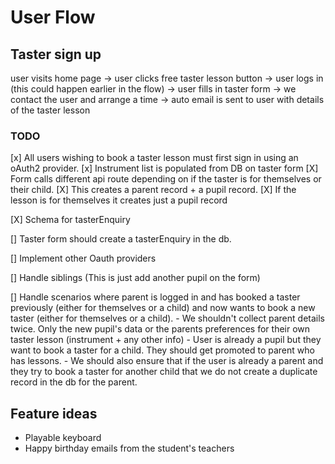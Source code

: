 # User Flow

## Taster sign up

user visits home page  -> user clicks free taster lesson button -> user logs in (this could happen earlier in the flow) -> user fills in taster form -> we contact the user and arrange a time -> auto email is sent to user with details of the taster lesson

### TODO
[x] All users wishing to book a taster lesson must first sign in using an oAuth2 provider.
[x] Instrument list is populated from DB on taster form
[X] Form calls different api route depending on if the taster is for themselves or their child.
[X] This creates a parent record + a pupil record.
[X] If the lesson is for themselves it creates just a pupil record

[X] Schema for tasterEnquiry

[] Taster form should create a tasterEnquiry in the db.

[] Implement other Oauth providers

[] Handle siblings (This is just add another pupil on the form)

[] Handle scenarios where parent is logged in and has booked a taster previously (either for themselves or a child) and now wants to book a new taster (either for themselves or a child). 
    - We shouldn't collect parent details twice. Only the new pupil's data or the parents preferences for their own taster lesson (instrument + any other info)
    - User is already a pupil but they want to book a taster for a child. They should get promoted to parent who has lessons.
    - We should also ensure that if the user is already a parent and they try to book a taster for another child that we do not create a duplicate record in the db for the parent.

## Feature ideas

- Playable keyboard
- Happy birthday emails from the student's teachers